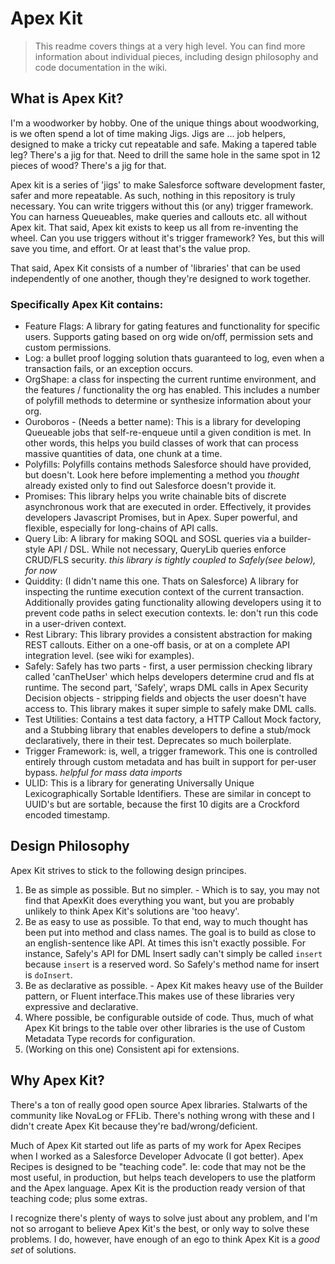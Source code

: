 # Apex Kit

> This readme covers things at a very high level. You can find more information about individual pieces, including design philosophy and code documentation in the wiki.

## What is Apex Kit?

I'm a woodworker by hobby. One of the unique things about woodworking, is we often spend a lot of time making Jigs. Jigs are ... job helpers, designed to make a tricky cut repeatable and safe. Making a tapered table leg? There's a jig for that. Need to drill the same hole in the same spot in 12 pieces of wood? There's a jig for that. 

Apex kit is a series of 'jigs' to make Salesforce software development faster, safer and more repeatable. As such, nothing in this repository is truly necessary. You can write triggers without this (or any) trigger framework. You can harness Queueables, make queries and callouts etc. all without Apex kit. That said, Apex kit exists to keep us all from re-inventing the wheel. Can you use triggers without it's trigger framework? Yes, but this will save you time, and effort. Or at least that's the value prop. 

That said, Apex Kit consists of a number of 'libraries' that can be used independently of one another, though they're designed to work together. 

### Specifically Apex Kit contains:

- Feature Flags: A library for gating features and functionality for specific users. Supports gating based on org wide on/off, permission sets and custom permissions.
- Log: a bullet proof logging solution thats guaranteed to log, even when a transaction fails, or an exception occurs. 
- OrgShape: a class for inspecting the current runtime environment, and the features / functionality the org has enabled. This includes a number of polyfill methods to determine or synthesize information about your org.
- Ouroboros - (Needs a better name): This is a library for developing Queueable jobs that self-re-enqueue until a given condition is met. In other words, this helps you build classes of work that can process massive quantities of data, one chunk at a time.
- Polyfills: Polyfills contains methods Salesforce should have provided, but doesn't. Look here before implementing a method you *thought* already existed only to find out Salesforce doesn't provide it.
- Promises: This library helps you write chainable bits of discrete asynchronous work that are executed in order. Effectively, it provides developers Javascript Promises, but in Apex. Super powerful, and flexible, especially for long-chains of API calls.
- Query Lib: A library for making SOQL and SOSL queries via a builder-style API / DSL. While not necessary, QueryLib queries enforce CRUD/FLS security. _this library is tightly coupled to Safely(see below), for now_
- Quiddity: (I didn't name this one. Thats on Salesforce) A library for inspecting the runtime execution context of the current transaction. Additionally provides gating functionality allowing developers using it to prevent code paths in select execution contexts. Ie: don't run this code in a user-driven context. 
- Rest Library: This library provides a consistent abstraction for making REST callouts. Either on a one-off basis, or at on a complete API integration level. (see wiki for examples).
- Safely: Safely has two parts - first, a user permission checking library called 'canTheUser' which helps developers determine crud and fls at runtime. The second part, 'Safely', wraps DML calls in Apex Security Decision objects - stripping fields and objects the user doesn't have access to. This library makes it super simple to safely make DML calls.
- Test Utilities: Contains a test data factory, a HTTP Callout Mock factory, and a Stubbing library that enables developers to define a stub/mock declaratively, there in their test. Deprecates so much boilerplate. 
- Trigger Framework: is, well, a trigger framework. This one is controlled entirely through custom metadata and has built in support for per-user bypass. _helpful for mass data imports_
- ULID: This is a library for generating Universally Unique Lexicographically Sortable Identifiers. These are similar in concept to UUID's but are sortable, because the first 10 digits are a Crockford encoded timestamp.

## Design Philosophy
Apex Kit strives to stick to the following design principes.

1. Be as simple as possible. But no simpler. - Which is to say, you may not find that ApexKit does everything you want, but you are probably unlikely to think Apex Kit's solutions are 'too heavy'. 
2. Be as easy to use as possible. To that end, way to much thought has been put into method and class names. The goal is to build as close to an english-sentence like API. At times this isn't exactly possible. For instance, Safely's API for DML Insert sadly can't simply be called `insert` because `insert` is a reserved word. So Safely's method name for insert is `doInsert`.
3. Be as declarative as possible. - Apex Kit makes heavy use of the Builder pattern, or Fluent interface.This makes use of these libraries very expressive and declarative.
4. Where possible, be configurable outside of code. Thus, much of what Apex Kit brings to the table over other libraries is the use of Custom Metadata Type records for configuration. 
5. (Working on this one) Consistent api for extensions.

## Why Apex Kit?

There's a ton of really good open source Apex libraries. Stalwarts of the community like NovaLog or FFLib. There's nothing wrong with these and I didn't create Apex Kit because they're bad/wrong/deficient. 

Much of Apex Kit started out life as parts of my work for Apex Recipes when I worked as a Salesforce Developer Advocate (I got better). Apex Recipes is designed to be "teaching code". Ie: code that may not be the most useful, in production, but helps teach developers to use the platform and the Apex language. Apex Kit is the production ready version of that teaching code; plus some extras.

I recognize there's plenty of ways to solve just about any problem, and I'm not so arrogant to believe Apex Kit's the best, or only way to solve these problems. I do, however, have enough of an ego to think Apex Kit is a *good set* of solutions. 